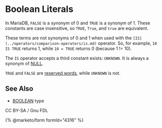 # Boolean Literals

In MariaDB, `FALSE` is a synonym of 0 and `TRUE` is a synonym of 1. These constants are case insensitive, so `TRUE`, `True`, and `true` are equivalent.

These terms are not synonyms of 0 and 1 when used with the `[IS](../operators/comparison-operators/is.md)` operator. So, for example, `10 IS TRUE` returns 1, while `10 = TRUE` returns 0 (because 1 != 10).

The `IS` operator accepts a third constant exists: `UNKNOWN`. It is always a synonym of [NULL](../../data-types/null-values.md).

`TRUE` and `FALSE` are [reserved words](reserved-words.md), while `UNKNOWN` is not.

## See Also

* [BOOLEAN](../../data-types/numeric-data-types/boolean.md) type

CC BY-SA / Gnu FDL

{% @marketo/form formId="4316" %}
